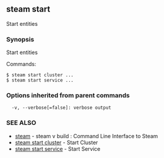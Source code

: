 ## steam start

Start entities

### Synopsis


Start entities

Commands:

    $ steam start cluster ...
    $ steam start service ...

### Options inherited from parent commands

```
  -v, --verbose[=false]: verbose output
```

### SEE ALSO
* [steam](steam.md)	 - steam v build : Command Line Interface to Steam
* [steam start cluster](steam_start_cluster.md)	 - Start Cluster
* [steam start service](steam_start_service.md)	 - Start Service

